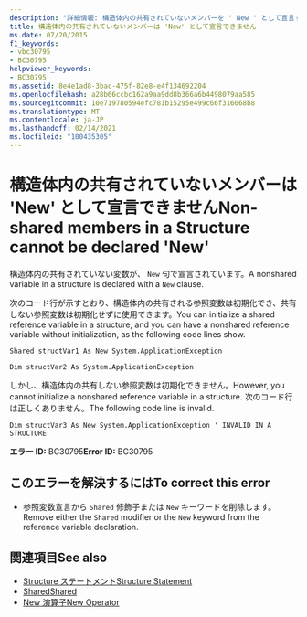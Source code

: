 ```yaml
---
description: "詳細情報: 構造体内の共有されていないメンバーを ' New ' として宣言することはできません"
title: 構造体内の共有されていないメンバーは 'New' として宣言できません
ms.date: 07/20/2015
f1_keywords:
- vbc30795
- BC30795
helpviewer_keywords:
- BC30795
ms.assetid: 8e4e1ad8-3bac-475f-82e8-e4f134692204
ms.openlocfilehash: a28b66ccbc162a9aa9dd8b366a6b4498079aa585
ms.sourcegitcommit: 10e719780594efc781b15295e499c66f316068b8
ms.translationtype: MT
ms.contentlocale: ja-JP
ms.lasthandoff: 02/14/2021
ms.locfileid: "100435305"
---
```

# <a name="non-shared-members-in-a-structure-cannot-be-declared-new"></a><span data-ttu-id="6b554-103">構造体内の共有されていないメンバーは 'New' として宣言できません</span><span class="sxs-lookup"><span data-stu-id="6b554-103">Non-shared members in a Structure cannot be declared 'New'</span></span>

<span data-ttu-id="6b554-104">構造体内の共有されていない変数が、 `New` 句で宣言されています。</span><span class="sxs-lookup"><span data-stu-id="6b554-104">A nonshared variable in a structure is declared with a `New` clause.</span></span>  
  
 <span data-ttu-id="6b554-105">次のコード行が示すとおり、構造体内の共有される参照変数は初期化でき、共有しない参照変数は初期化せずに使用できます。</span><span class="sxs-lookup"><span data-stu-id="6b554-105">You can initialize a shared reference variable in a structure, and you can have a nonshared reference variable without initialization, as the following code lines show.</span></span>  
  
 `Shared structVar1 As New System.ApplicationException`  
  
 `Dim structVar2 As System.ApplicationException`  
  
 <span data-ttu-id="6b554-106">しかし、構造体内の共有しない参照変数は初期化できません。</span><span class="sxs-lookup"><span data-stu-id="6b554-106">However, you cannot initialize a nonshared reference variable in a structure.</span></span> <span data-ttu-id="6b554-107">次のコード行は正しくありません。</span><span class="sxs-lookup"><span data-stu-id="6b554-107">The following code line is invalid.</span></span>  
  
 `Dim structVar3 As New System.ApplicationException ' INVALID IN A STRUCTURE`  
  
 <span data-ttu-id="6b554-108">**エラー ID:** BC30795</span><span class="sxs-lookup"><span data-stu-id="6b554-108">**Error ID:** BC30795</span></span>  
  
## <a name="to-correct-this-error"></a><span data-ttu-id="6b554-109">このエラーを解決するには</span><span class="sxs-lookup"><span data-stu-id="6b554-109">To correct this error</span></span>  
  
- <span data-ttu-id="6b554-110">参照変数宣言から `Shared` 修飾子または `New` キーワードを削除します。</span><span class="sxs-lookup"><span data-stu-id="6b554-110">Remove either the `Shared` modifier or the `New` keyword from the reference variable declaration.</span></span>  
  
## <a name="see-also"></a><span data-ttu-id="6b554-111">関連項目</span><span class="sxs-lookup"><span data-stu-id="6b554-111">See also</span></span>

- [<span data-ttu-id="6b554-112">Structure ステートメント</span><span class="sxs-lookup"><span data-stu-id="6b554-112">Structure Statement</span></span>](../language-reference/statements/structure-statement.md)
- [<span data-ttu-id="6b554-113">Shared</span><span class="sxs-lookup"><span data-stu-id="6b554-113">Shared</span></span>](../language-reference/modifiers/shared.md)
- [<span data-ttu-id="6b554-114">New 演算子</span><span class="sxs-lookup"><span data-stu-id="6b554-114">New Operator</span></span>](../language-reference/operators/new-operator.md)
